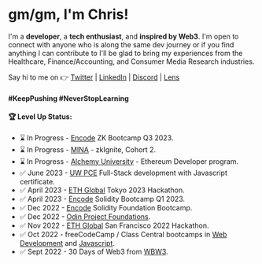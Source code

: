 # gm/gm, I'm Chris!

I'm a **developer**, a **tech enthusiast**, and **inspired by Web3**. I'm open to connect with anyone who is along the same dev journey or if you find anything I can contribute to I'll be glad to bring my experiences from the Healthcare, Finance/Accounting, and Consumer Media Research industries. 

Say hi to me on 👉 [Twitter](https://twitter.com/const_salvador) | [LinkedIn](https://linkedin.com/in/csalvador58) | [Discord](discordapp.com/users/569060434108350465) | [Lens](https://www.lensfrens.xyz/csalvador.lens)


#### #KeepPushing #NeverStopLearning

#### 🏆 Level Up Status:

<!-- BLOG-POST-LIST:START -->
- ⌛ In Progress - [Encode](https://www.encode.club/) ZK Bootcamp Q3 2023.
- ⌛ In Progress - [MINA](https://minaprotocol.com/) - zkIgnite, Cohort 2.
- ⌛ In Progress - [Alchemy University](https://university.alchemy.com/) - Ethereum Developer program.
- ✅ June 2023 - [UW PCE](https://www.pce.uw.edu/) Full-Stack development with Javascript certificate.
- ✅ April 2023 - [ETH Global](https://ethglobal.com/) Tokyo 2023 Hackathon.
- ✅ April 2023 - [Encode](https://www.encode.club/) Solidity Bootcamp Q1 2023.
- ✅ Dec 2022 - [Encode](https://www.encode.club/) Solidity Foundation Bootcamp.
- ✅ Dec 2022 - [Odin Project Foundations](https://www.theodinproject.com/).
- ✅ Nov 2022 - [ETH Global](https://ethglobal.com/) San Francisco 2022 Hackathon.
- ✅ Oct 2022 - freeCodeCamp / Class Central bootcamps in [Web Development](https://freecodecamp.org/certification/csalvador58/responsive-web-design) and [Javascript](https://freecodecamp.org/certification/csalvador58/javascript-algorithms-and-data-structures).
- ✅ Sept 2022 - 30 Days of Web3 from [WBW3](https://www.30daysofweb3.xyz/).
<!-- BLOG-POST-LIST:END -->
